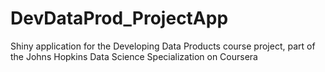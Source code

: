 # DevDataProd_ProjectApp
Shiny application for the Developing Data Products course project, part of the Johns Hopkins Data Science Specialization on Coursera
